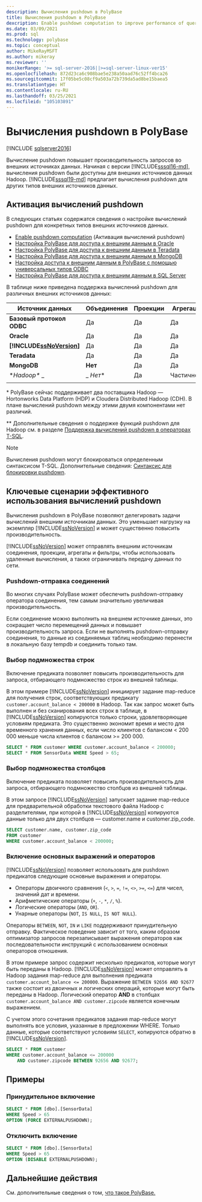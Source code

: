 ```yaml
---
description: Вычисления pushdown в PolyBase
title: Вычисления pushdown в PolyBase
dexcription: Enable pushdown computation to improve performance of queries on your Hadoop cluster. You can select a subset of rows/columns in an external table for pushdown.
ms.date: 03/09/2021
ms.prod: sql
ms.technology: polybase
ms.topic: conceptual
author: MikeRayMSFT
ms.author: mikeray
ms.reviewer: ''
monikerRange: '>= sql-server-2016||>=sql-server-linux-ver15'
ms.openlocfilehash: 872d23ca6c908bae5e238a50aad76c52ff4bca26
ms.sourcegitcommit: 17f05be5c08cf9a503a72b739da5ad8be15baea5
ms.translationtype: HT
ms.contentlocale: ru-RU
ms.lasthandoff: 03/25/2021
ms.locfileid: "105103891"
---
```

# <a name="pushdown-computations-in-polybase"></a>Вычисления pushdown в PolyBase

[!INCLUDE [sqlserver2016](../../includes/applies-to-version/sqlserver2016.md)]

Вычисление pushdown повышает производительность запросов во внешних источниках данных. Начиная с версии [!INCLUDE[sssql16-md](../../includes/sssql16-md.md)], вычисления pushdown были доступны для внешних источников данных Hadoop. [!INCLUDE[sssql19-md](../../includes/sssql19-md.md)] предлагает вычисления pushdown для других типов внешних источников данных.  

## <a name="enable-pushdown-computation"></a> Активация вычислений pushdown

В следующих статьях содержатся сведения о настройке вычислений pushdown для конкретных типов внешних источников данных.

- [Enable pushdown computation](polybase-configure-hadoop.md#pushdown) (Активация вычислений pushdown)
- [Настройка PolyBase для доступа к внешним данным в Oracle](polybase-configure-oracle.md)
- [Настройка PolyBase для доступа к внешним данным в Teradata](polybase-configure-teradata.md)
- [Настройка PolyBase для доступа к внешним данным в MongoDB](polybase-configure-mongodb.md)
- [Настройка доступа к внешним данным в PolyBase с помощью универсальных типов ODBC](polybase-configure-odbc-generic.md)
- [Настройка PolyBase для доступа к внешним данным в SQL Server](polybase-configure-sql-server.md)

В таблице ниже приведена поддержка вычислений pushdown для различных внешних источников данных:

| Источник данных      | Объединения  | Проекции | Агрегации | фильтры;   | Статистика |
|------------------|--------|-------------|--------------|-----------|------------|
| **Базовый протокол ODBC** | Да    | Да         | Да          | Да       | Да        |  
| **Oracle**       | Да    | Да         | Да          | Да       | Да        |
| **[!INCLUDE[ssNoVersion](../../includes/ssnoversion-md.md)]**   | Да    | Да         | Да          | Да       | Да        |
| **Teradata**     | Да    | Да         | Да          | Да       | Да        |  
| **MongoDB**      | **Нет** | Да         | Да          | Да       | Да        |
| **Hadoop\** _     | _ *Нет** | Да         | Частично\*\*     | Частично\*\*  | Да        |  
|                  |

\* PolyBase сейчас поддерживает два поставщика Hadoop — Hortonworks Data Platform (HDP) и Cloudera Distributed Hadoop (CDH). В плане вычислений pushdown между этими двумя компонентами нет различий.

\*\* Дополнительные сведения о поддержке функций pushdown для Hadoop см. в разделе [Поддержка вычислений pushdown в операторах T-SQL](polybase-versioned-feature-summary.md#pushdown-computation-supported-by-t-sql-operators).

> [!NOTE]
> Вычисления pushdown могут блокироваться определенным синтаксисом T-SQL. Дополнительные сведения: [Синтаксис для блокировки pushdown](polybase-versioned-feature-summary.md#syntax-that-prevents-pushdown).

## <a name="key-beneficial-scenarios-of-pushdown-computation"></a>Ключевые сценарии эффективного использования вычислений pushdown

Вычисления pushdown в PolyBase позволяют делегировать задачи вычислений внешним источникам данных. Это уменьшает нагрузку на экземпляр [!INCLUDE[ssNoVersion](../../includes/ssnoversion-md.md)] и может существенно повысить производительность. 

[!INCLUDE[ssNoVersion](../../includes/ssnoversion-md.md)] может отправлять внешним источникам соединения, проекции, агрегаты и фильтры, чтобы использовать удаленные вычисления, а также ограничивать передачу данных по сети. 

### <a name="pushdown-of-joins"></a>Pushdown-отправка соединений

Во многих случаях PolyBase может обеспечить pushdown-отправку оператора соединения, тем самым значительно увеличивая производительность.  

Если соединение можно выполнить на внешнем источнике данных, это сокращает число перемещений данных и повышает производительность запроса. Если не выполнять pushdown-отправку соединения, то данные из соединяемых таблиц необходимо перенести в локальную базу tempdb и соединить только там.

### <a name="select-a-subset-of-rows"></a>Выбор подмножества строк

Включение предиката позволяет повысить производительность для запроса, отбирающего подмножество строк из внешней таблицы.

В этом примере [!INCLUDE[ssNoVersion](../../includes/ssnoversion-md.md)] инициирует задание map-reduce для получения строк, соответствующих предикату `customer.account_balance < 200000` в Hadoop. Так как запрос может быть выполнен и без сканирования всех строк в таблице, в [!INCLUDE[ssNoVersion](../../includes/ssnoversion-md.md)] копируются только строки, удовлетворяющие условиям предиката. Это существенно экономит время и место для временного хранения данных, если число клиентов с балансом < 200 000 меньше числа клиентов с балансом >= 200 000.

```sql
SELECT * FROM customer WHERE customer.account_balance < 200000;
SELECT * FROM SensorData WHERE Speed > 65;  
```

### <a name="select-a-subset-of-columns"></a>Выбор подмножества столбцов

Включение предиката позволяет повысить производительность для запроса, отбирающего подмножество столбцов из внешней таблицы.

В этом запросе [!INCLUDE[ssNoVersion](../../includes/ssnoversion-md.md)] запускает задание map-reduce для предварительной обработки текстового файла Hadoop с разделителями, при которой в [!INCLUDE[ssNoVersion](../../includes/ssnoversion-md.md)] копируются данные только для двух столбцов — customer.name и customer.zip_code.

```sql
SELECT customer.name, customer.zip_code
FROM customer
WHERE customer.account_balance < 200000;
```

### <a name="pushdown-for-basic-expressions-and-operators"></a>Включение основных выражений и операторов

[!INCLUDE[ssNoVersion](../../includes/ssnoversion-md.md)] позволяет использовать для pushdown предикатов следующие основные выражения и операторы.

- Операторы двоичного сравнения (`<`, `>`, `=`, `!=`, `<>`, `>=`, `<=`) для чисел, значений дат и времени.
- Арифметические операторы (`+`, `-`, `*`, `/`, `%`).
- Логические операторы (`AND`, `OR`).
- Унарные операторы (`NOT`, `IS NULL`, `IS NOT NULL`).

Операторы `BETWEEN`, `NOT`, `IN` и `LIKE` поддерживают принудительную отправку. Фактическое поведение зависит от того, каким образом оптимизатор запросов перезаписывает выражения операторов как последовательности инструкций с использованием основных операторов отношения.

В этом примере запрос содержит несколько предикатов, которые могут быть переданы в Hadoop. [!INCLUDE[ssNoVersion](../../includes/ssnoversion-md.md)] может отправлять в Hadoop задания map-reduce для выполнения предиката `customer.account_balance <= 200000`. Выражение `BETWEEN 92656 AND 92677` также состоит из двоичных и логических операций, которые могут быть переданы в Hadoop. Логический оператор **AND** в столбцах `customer.account_balance AND customer.zipcode` является конечным выражением.

С учетом этого сочетания предикатов задания map-reduce могут выполнять все условия, указанные в предложении WHERE. Только данные, которые соответствуют условиям `SELECT`, копируются обратно в [!INCLUDE[ssNoVersion](../../includes/ssnoversion-md.md)].

```sql
SELECT * FROM customer 
WHERE customer.account_balance <= 200000 
    AND customer.zipcode BETWEEN 92656 AND 92677;
```

## <a name="examples"></a>Примеры

### <a name="force-pushdown"></a>Принудительное включение

```sql
SELECT * FROM [dbo].[SensorData]
WHERE Speed > 65
OPTION (FORCE EXTERNALPUSHDOWN);
```

### <a name="disable-pushdown"></a>Отключить включение

```sql
SELECT * FROM [dbo].[SensorData]
WHERE Speed > 65
OPTION (DISABLE EXTERNALPUSHDOWN);
```

## <a name="next-steps"></a>Дальнейшие действия

См. дополнительные сведения о том, [что такое PolyBase.](polybase-guide.md)
